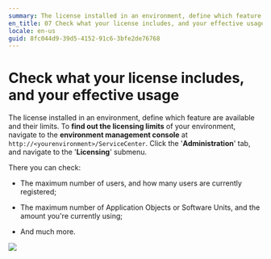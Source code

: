 ```yaml
---
summary: The license installed in an environment, define which feature are available and their limits. You can check your licensing limits on the environment management console.
en_title: 07 Check what your license includes, and your effective usage
locale: en-us
guid: 8fc044d9-39d5-4152-91c6-3bfe2de76768
---
```


# Check what your license includes, and your effective usage

The license installed in an environment, define which feature are available and their limits. To **find out the licensing limits** of your environment, navigate to the **environment management console** at `http://<yourenvironment>/ServiceCenter`. Click the '**Administration**' tab, and navigate to the '**Licensing**' submenu.

There you can check:

* The maximum number of users, and how many users are currently registered;

* The maximum number of Application Objects or Software Units, and the amount you're currently using;

* And much more.

![](images/check-license-includes_0.png)

